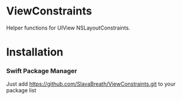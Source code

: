 # ViewConstraints

Helper functions for UIView NSLayoutConstraints.

# Installation

### Swift Package Manager

Just add https://github.com/SlavaBreath/ViewConstraints.git to your package list
